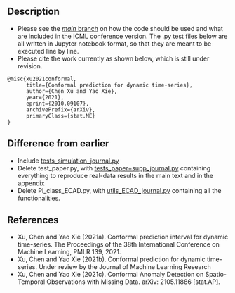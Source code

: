 ## Description 
- Please see the [_main_ branch](https://github.com/hamrel-cxu/EnbPI/tree/main) on how the code should be used and what are included in the ICML conference version. The .py test files below are all written in Jupyter notebook format, so that they are meant to be executed line by line.
- Please cite the work currently as shown below, which is still under revision.
```
@misc{xu2021conformal,
      title={Conformal prediction for dynamic time-series}, 
      author={Chen Xu and Yao Xie},
      year={2021},
      eprint={2010.09107},
      archivePrefix={arXiv},
      primaryClass={stat.ME}
}
```
## Difference from earlier
  - Include [tests_simulation_journal.py](https://github.com/hamrel-cxu/EnbPI/blob/JMLR_code/tests_simulation_journal.py)
  - Delete test_paper.py, with [tests_paper+supp_journal.py](https://github.com/hamrel-cxu/EnbPI/blob/JMLR_code/tests_paper%2Bsupp_journal.py) containing everything to reproduce real-data results in the main text and in the appendix
  - Delete PI_class_ECAD.py, with [utils_ECAD_journal.py](https://github.com/hamrel-cxu/EnbPI/blob/JMLR_code/utils_ECAD_journal.py) containing all the functionalities.

## References
- Xu, Chen and Yao Xie (2021a). Conformal prediction interval for dynamic time-series. The Proceedings of the 38th International Conference on Machine Learning, PMLR 139, 2021.
- Xu, Chen and Yao Xie (2021b). Conformal prediction for dynamic time-series. Under review by the Journal of Machine Learning Research
- Xu, Chen and Yao Xie (2021c). Conformal Anomaly Detection on Spatio-Temporal Observations with Missing Data. arXiv: 2105.11886 [stat.AP].

